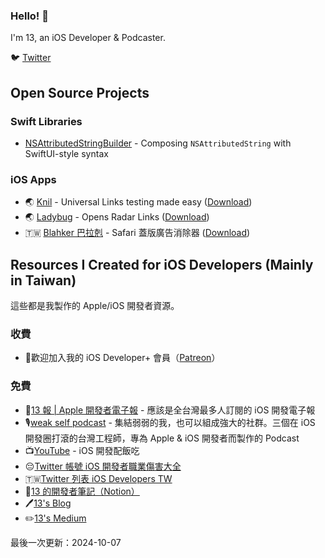 ### Hello! 👋

I'm 13, an iOS Developer & Podcaster. 

🐦 [Twitter](https://twitter.com/@ethanhuang13)

## Open Source Projects

### Swift Libraries

- [NSAttributedStringBuilder](https://github.com/ethanhuang13/NSAttributedStringBuilder) - Composing `NSAttributedString` with SwiftUI-style syntax

### iOS Apps

- 🌏 [Knil](https://github.com/ethanhuang13/knil) - Universal Links testing made easy ([Download](https://itunes.apple.com/us/app/knil-universal-link-testing/id1195310358?l=zh&ls=1&mt=8&ct=13h.tw))
- 🌏 [Ladybug](https://github.com/ethanhuang13/ladybug) - Opens Radar Links ([Download](https://itunes.apple.com/us/app/ladybug-handles-radar-links/id1402968134?l=zh&ls=1&mt=8&ct=13h.tw))
- 🇹🇼 [Blahker 巴拉剋](https://github.com/ethanhuang13/blahker) - Safari 蓋版廣告消除器 ([Download](http://bit.ly/blahker))

## Resources I Created for iOS Developers (Mainly in Taiwan)

這些都是我製作的 Apple/iOS 開發者資源。

### 收費

- 💪歡迎加入我的 iOS Developer+ 會員（[Patreon](https://www.patreon.com/ethanhuang13)）

### 免費

- 📰[13 報 | Apple 開發者電子報](https://ethanhuang13.substack.com) - 應該是全台灣最多人訂閱的 iOS 開發電子報
- 🎙[weak self podcast](https://weakself.dev) - 集結弱弱的我，也可以組成強大的社群。三個在 iOS 開發圈打滾的台灣工程師，專為 Apple & iOS 開發者而製作的 Podcast
- 📺[YouTube](https://www.youtube.com/watch?v=MLTpk7iukoc&list=PL_ISTqHGWkNyN2qbc5wVDRyE6baEQ-BqU) - iOS 開發配飯吃
- 😔[Twitter 帳號 iOS 開發者職業傷害大全](https://twitter.com/1star_therapist)
- 🇹🇼[Twitter 列表 iOS Developers TW](https://twitter.com/ethanhuang13/lists/ios-developers-tw)
- 📙[13 的開發者筆記（Notion）](https://www.notion.so/ethanhuang13/5468d0f06078406eb6602fecda2d3f42?v=b6bdfeec54014e8181c6801347df15e4)
- 🖊[13's Blog](https://13h.tw)
- ✏️[13's Medium](https://medium.com/@ethanhuang13)

最後一次更新：2024-10-07
